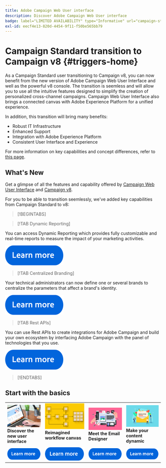 ```yaml
---
title: Adobe Campaign Web User interface
description: Discover Adobe Campaign Web User interface
badge: label="LIMITED AVAILABILITY" type="Informative" url="campaign-standard-migration-home.md" tooltip="Restricted to Campaign Standard migrated users"
exl-id: eecf4e13-820d-4454-9f11-f50be565bb79
---
```

# Campaign Standard transition to Campaign v8 {#triggers-home} 

As a Campaign Standard user transitioning to Campaign v8, you can now benefit from the new version of Adobe Campaign Web User Interface and well as the powerful v8 console. The transition is seemless and will allow you to use all the intuitive features designed to simplify the creation of personalized cross-channel campaigns. Campaign Web User Interface also brings a connected canvas with Adobe Experience Platform for a unified experience.

In addition, this transition will bring many benefits:

* Robust IT Infrastructure
* Enhanced Support
* Integration with Adobe Experience Platform
* Consistent User Interface and Experience

For more information on key capabilities and concept differences, refer to [this page](https://experienceleague.adobe.com/en/docs/campaign-web/v8/release-notes/acs-migration).

## What's New

Get a glimpse of all the features and capability offered by [Campaign Web User Interface](https://experienceleague.adobe.com/en/docs/campaign-web/v8/campaign-web-home) and [Campaign v8](https://experienceleague.adobe.com/en/docs/campaign/campaign-v8/campaign-home).

For you to be able to transition seemlessly, we've added key capabilities from Campaign Standard to v8:

>[!BEGINTABS]

>[!TAB Dynamic Reporting]

You can access Dynamic Reporting which provides fully customizable and real-time reports to measure the impact of your marketing activities.

[![image](assets/do-not-localize/learn-more-button.svg)](reporting/get-started-reporting.md)

>[!TAB Centralized Branding] 

Your technical administrators can now define one or several brands to centralize the parameters that affect a brand's identity.

[![image](assets/do-not-localize/learn-more-button.svg)](branding/branding-gs.md)

>[!TAB Rest APIs]

You can use Rest APIs to create integrations for Adobe Campaign and build your own ecosystem by interfacing Adobe Campaign with the panel of technologies that you use. 

[![image](assets/do-not-localize/learn-more-button.svg)](api/get-started-apis.md)

>[!ENDTABS]

## Start with the basics

<table style="table-layout:fixed">
  <tr style="border: 0;">
    <td>
    <a href="https://experienceleague.adobe.com/en/docs/campaign-web/v8/start/user-interface"><img src="assets/do-not-localize/menu-ui.jpeg"></a>
    <div><strong>Discover the new user interface</strong><br/></div>
    </td>
    <td>
    <a href="https://experienceleague.adobe.com/en/docs/campaign-web/v8/wf/gs-workflows"><img src="assets/do-not-localize/menu-workflows.jpeg"></a>
    <div><strong>Reimagined workflow canvas</strong><br/></div><br/>
    </td>
    <td>
    <a href="https://experienceleague.adobe.com/en/docs/campaign-web/v8/msg/email/content/start-design/get-started-email-designer"><img src="assets/do-not-localize/menu-email.png"></a>
    <div><strong>Meet the Email Designer</strong><br/>
    </div></td>
    <td>
    <a href="https://experienceleague.adobe.com/en/docs/campaign-web/v8/msg/dynamic-content/gs-personalization"><img src="assets/do-not-localize/menu-dynamic.png"></a>
    <div><strong>Make your content dynamic</strong><br/></div>
    </td>
  </tr>
  <tr style="border: 0;">
    <td align="center"><a href="https://experienceleague.adobe.com/en/docs/campaign-web/v8/start/user-interface"><img src="assets/do-not-localize/learn-more-button.svg"></a></td>
    <td align="center"><a href="https://experienceleague.adobe.com/en/docs/campaign-web/v8/wf/gs-workflows"><img src="assets/do-not-localize/learn-more-button.svg"></a></td>
    <td align="center"><a href="https://experienceleague.adobe.com/en/docs/campaign-web/v8/msg/email/content/start-design/get-started-email-designer"><img src="assets/do-not-localize/learn-more-button.svg"></a></td>
    <td align="center"><a href="https://experienceleague.adobe.com/en/docs/campaign-web/v8/msg/dynamic-content/gs-personalization"><img src="assets/do-not-localize/learn-more-button.svg"></a></td>
    </tr>
</table>
